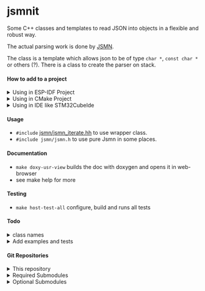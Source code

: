 # jsmnit

  Some C++ classes and templates to read JSON into objects in a flexible and robust way.
  
  The actual parsing work is done by [JSMN](https://github.com/zserge/jsmn).
  
  The class is a template which allows json to be of type `char *`, `const char *` or others (?).
  There is a class to create the parser on stack.
   
#### How to add to a project   

<details> <summary>Using in ESP-IDF Project</summary>

   * The component(s) are located in subdirectory `./components`
   * The required external components are located in subdirectory `./external`
   * I place this repository into project subdirectory `./external`. Then I use file(GLOB ..)
     to add all components directories to `EXTRA_COMPONENTS_DIR` like so:
       * `file(GLOB extra_dirs external/*/components external/*/external/*/components)`      
       * `list(APPEND EXTRA_COMPONENTS_DIR ${extra_dirs})`
       * `REQUIRE ... jsmn ...`

</details>

<details> <summary>Using in CMake Project</summary>

   * source-CMakeLists.txt: `target_link_libraries(main PUBLIC ... jsmn ...)`
   * project-CMakeLists.txt: `add_subdirectory(external/jsmnit/components/jsmn)`

</details>

<details> <summary>Using in IDE like STM32CubeIde</summary>

   * add include path: `external/jsmnit/components/jsmn/include`
   * add source path: `external/jsmnit/components/jsmn/src`

</details>

#### Usage
   * `#include` [jsmn/jsmn_iterate.hh](components/jsmn/include/jsmn/jsmn_iterate.hh) to use wrapper class. 
   * `#include jsmn/jsmn.h` to use pure Jsmn in some places. 

#### Documentation
   *  `make doxy-usr-view` builds the doc with doxygen and opens it in web-browser
   * see make help for more

#### Testing  
   *  `make host-test-all`  configure, build and runs all tests

#### Todo
<details> <summary>class names</summary>

    * naming oft the classes could be updated to reflect some changes made on the way

</details>
<details> <summary>Add examples and tests</summary>

       * Tests are currently done in tests of components using this component. Examples can be found there also.

</details>
   
#### Git Repositories

<details> <summary>This repository </summary>

  * This repository on [GitHub](https://github.com/zwiebert/jsmnit)

</details>
<details> <summary>Required Submodules</summary>

  * JSON parser/tokenizer: [jsmn](https://github.com/zserge/jsmn)

</details>
<details> <summary>Optional Submodules</summary>

  * esp-idf/unity component to run tests on host: [host-test-idf](https://github.com/zwiebert/host-test-idf)

</details>
